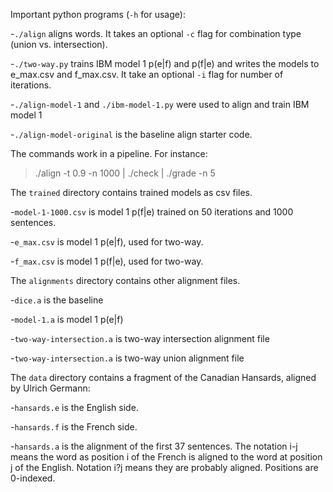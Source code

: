 Important python programs (`-h` for usage):

-`./align` aligns words. It takes an optional `-c` flag for combination type (union vs. intersection).

-`./two-way.py` trains IBM model 1 p(e|f) and p(f|e) and writes the models to e_max.csv and f_max.csv. It take an optional `-i` flag for number of iterations.

-`./align-model-1` and `./ibm-model-1.py` were used to align and train IBM model 1

-`./align-model-original` is the baseline align starter code.

The commands work in a pipeline. For instance:

   > ./align -t 0.9 -n 1000 | ./check | ./grade -n 5

The `trained` directory contains trained models as csv files.

-`model-1-1000.csv` is model 1 p(f|e) trained on 50 iterations and 1000 sentences.

-`e_max.csv` is model 1 p(e|f), used for two-way.

-`f_max.csv` is model 1 p(f|e), used for two-way.

The `alignments` directory contains other alignment files.

-`dice.a` is the baseline

-`model-1.a` is model 1 p(e|f)

-`two-way-intersection.a` is two-way intersection alignment file

-`two-way-intersection.a` is two-way union alignment file

The `data` directory contains a fragment of the Canadian Hansards,
aligned by Ulrich Germann:

-`hansards.e` is the English side.

-`hansards.f` is the French side.

-`hansards.a` is the alignment of the first 37 sentences. The 
  notation i-j means the word as position i of the French is 
  aligned to the word at position j of the English. Notation 
  i?j means they are probably aligned. Positions are 0-indexed.